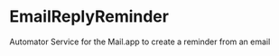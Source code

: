 EmailReplyReminder
==================

Automator Service for the Mail.app to create a reminder from an email
